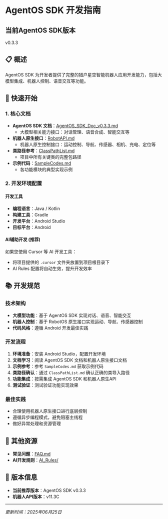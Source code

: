 # AgentOS SDK 开发指南

## 当前AgentOS SDK版本
v0.3.3

## 📋 概述
AgentOS SDK 为开发者提供了完整的猎户星空智能机器人应用开发能力，包括大模型集成、机器人控制、语音交互等功能。

## 🚀 快速开始

### 1. 核心文档
- **AgentOS SDK 文档**：[AgentOS_SDK_Doc_v0.3.3.md](Agent/v0.3.3/AgentOS_SDK_Doc_v0.3.3.md)
  - 大模型相关能力接口：对话管理、语音合成、智能交互等
- **机器人原生接口**：[RobotAPI.md](Robot/v11.3C/RobotAPI.md)
  - 机器人原生控制接口：运动控制、导航、传感器、相机、充电、定位等
- **类路径参考**：[ClassPathList.md](Agent/v0.3.3/ClassPathList.md)
  - 项目中所有关键类的完整包路径
- **示例代码**：[SampleCodes.md](Agent/v0.3.3/SampleCodes.md)
  - 各功能模块的典型实现示例

### 2. 开发环境配置

#### 开发工具
- **编程语言**：Java / Kotlin
- **构建工具**：Gradle
- **开发平台**：Android Studio
- **目标平台**：Android

#### AI辅助开发 (推荐)
如果您使用 Cursor 等 AI 开发工具：
- 将项目提供的 `.cursor` 文件夹放置到项目根目录下
- AI Rules 配置将自动生效，提升开发效率

## 📚 开发规范

### 技术架构
- **大模型功能**：基于 AgentOS SDK 实现对话、语音、智能交互
- **机器人控制**：基于 RobotOS 原生接口实现运动、导航、传感器控制
- **代码风格**：遵循 Android 开发最佳实践

### 开发流程
1. **环境准备**：安装 Android Studio，配置开发环境
2. **文档学习**：阅读 AgentOS SDK 文档和机器人原生接口文档
3. **示例参考**：参考 `SampleCodes.md` 获取示例代码
4. **类路径确认**：通过 `ClassPathList.md` 确认正确的类导入路径
5. **功能集成**：按需集成 AgentOS SDK 和机器人原生API
6. **测试验证**：测试验证功能实现效果

### 最佳实践
- 合理使用机器人原生接口进行底层控制
- 遵循异步编程模式，避免阻塞主线程
- 做好异常处理和资源管理

## 📖 其他资源
- **常见问题**：[FAQ.md](FAQ.md)
- **AI开发规则**：[AI_Rules/](AI_Rules/)

## 📌 版本信息
- **当前推荐版本**：AgentOS SDK v0.3.3
- **机器人API版本**：v11.3C

---
*更新时间：2025年06月25日*
